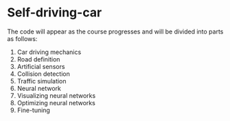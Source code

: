 # Self-driving-car


The code will appear as the course progresses and will be divided into parts as follows:
  1. Car driving mechanics
  2. Road definition
  3. Artificial sensors
  4. Collision detection
  5. Traffic simulation
  6. Neural network
  7. Visualizing neural networks
  8. Optimizing neural networks
  9. Fine-tuning
